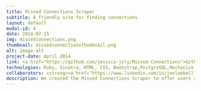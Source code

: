 ```yaml
---
title: Missed Connections Scraper
subtitle: A friendly site for finding connections
layout: default
modal-id: 4
date: 2014-07-15
img: missedconnections.png
thumbnail: missedconnectionsthumbnail.png
alt: image-alt
project-date: April 2014
link: <a href="https://github.com/jessica-joly/Missed-Connections">Github</a>
technologies: Ruby, Sinatra, HTML, CSS, Bootstrap,PostgreSQL,Mechanize & Nokogiri gems.
collaborators: <strong><a href="https://www.linkedin.com/in/jenleebell">Jennifer Bell</a></strong>, <strong><a href="https://www.linkedin.com/in/aokincaid"> Austin Kincaid</a></strong>,<strong><a href="https://www.linkedin.com/in/alyssahorrocks"> Alyssa Horrocks</a></strong>
description: We created the Missed Connections Scraper to offer users a more personalized experience with the missed connections section of Craigslist. Users can log into their own missed connections page and create keywords to search the Craigslist database. When the search is run, it will return useable links that match their user-specific keywords. Users can view the body text and visit the source material if desired. Ideally, it would run on a server constantly, update the list of connections, and notify the user when new connections appear based on their keywords.
---
```

